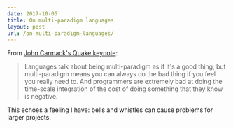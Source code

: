 ```yaml
---
date: 2017-10-05
title: On multi-paradigm languages
layout: post
url: /on-multi-paradigm-languages/
---
```


From [John Carmack's Quake keynote](https://www.youtube.com/watch?v=1PhArSujR_A):

> Languages talk about being multi-paradigm as if it's a good thing, but multi-paradigm means you can always do the bad thing if you feel you really need to. And programmers are extremely bad at doing the time-scale integration of the cost of doing something that they know is negative.

This echoes a feeling I have: bells and whistles can cause problems for larger projects.
